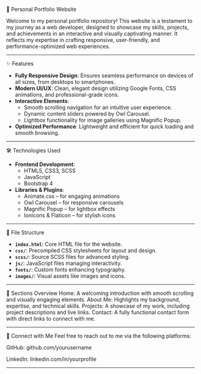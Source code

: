   🌟 Personal Portfolio Website

Welcome to my personal portfolio repository! This website is a testament to my journey as a web developer, designed to showcase my skills, projects, and achievements in an interactive and visually captivating manner. It reflects my expertise in crafting responsive, user-friendly, and performance-optimized web experiences.  

---

  ✨ Features  

- **Fully Responsive Design**: Ensures seamless performance on devices of all sizes, from desktops to smartphones.  
- **Modern UI/UX**: Clean, elegant design utilizing Google Fonts, CSS animations, and professional-grade icons.  
- **Interactive Elements**:  
  - Smooth scrolling navigation for an intuitive user experience.  
  - Dynamic content sliders powered by Owl Carousel.  
  - Lightbox functionality for image galleries using Magnific Popup.  
- **Optimized Performance**: Lightweight and efficient for quick loading and smooth browsing.  

---

  🛠️ Technologies Used  

- **Frontend Development**:  
  - HTML5, CSS3, SCSS  
  - JavaScript  
  - Bootstrap 4  
- **Libraries & Plugins**:  
  - Animate.css – for engaging animations  
  - Owl Carousel – for responsive carousels  
  - Magnific Popup – for lightbox effects  
  - Ionicons & Flaticon – for stylish icons  

---

   📁 File Structure  

- **`index.html`**: Core HTML file for the website.  
- **`css/`**: Precompiled CSS stylesheets for layout and design.  
- **`scss/`**: Source SCSS files for advanced styling.  
- **`js/`**: JavaScript files managing interactivity.  
- **`fonts/`**: Custom fonts enhancing typography.  
- **`images/`**: Visual assets like images and icons.

---

📜 Sections Overview
  Home: A welcoming introduction with smooth scrolling and visually engaging elements.
  About Me: Highlights my background, expertise, and technical skills.
  Projects: A showcase of my work, including project descriptions and live links.
  Contact: A fully functional contact form with direct links to connect with me.
  
---

  🤝 Connect with Me
Feel free to reach out to me via the following platforms:

GitHub: github.com/yourusername

LinkedIn: linkedin.com/in/yourprofile

---

